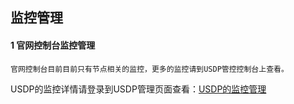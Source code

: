 ## 监控管理

#### 1 官网控制台监控管理

    官网控制台目前目前只有节点相关的监控，更多的监控请到USDP管控控制台上查看。

USDP的监控详情请登录到USDP管理页面查看：[USDP的监控管理](http://usdp.cn-bj.ufileos.com/USDP%E7%94%A8%E6%88%B7%E6%89%8B%E5%86%8C-%E7%9B%91%E6%8E%A7%E7%AE%A1%E7%90%86.pdf)
